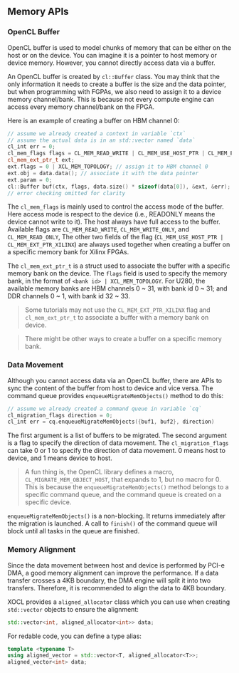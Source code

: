 ## Memory APIs

### OpenCL Buffer
OpenCL buffer is used to model chunks of memory that can be either on the host or on the device.
You can imagine it is a pointer to host memory or device memory.
However, you cannot directly access data via a buffer.

An OpenCL buffer is created by `cl::Buffer` class.
You may think that the only information it needs to create a buffer is the
size and the data pointer, but when programming with FGPAs,
we also need to assign it to a device memory channel/bank.
This is because not every compute engine can access every memory channel/bank on
the FPGA.

Here is an example of creating a buffer on HBM channel 0:
```cpp
// assume we already created a context in variable `ctx`
// assume the actual data is in an std::vector named `data`
cl_int err = 0;
cl_mem_flags flags = CL_MEM_READ_WRITE | CL_MEM_USE_HOST_PTR | CL_MEM_EXT_PTR_XILINX;
cl_mem_ext_ptr_t ext;
ext.flags = 0 | XCL_MEM_TOPOLOGY; // assign it to HBM channel 0
ext.obj = data.data(); // associate it with the data pointer
ext.param = 0;
cl::Buffer buf(ctx, flags, data.size() * sizeof(data[0]), &ext, &err);
// error checking omitted for clarity
```

The `cl_mem_flags` is mainly used to control the access mode of the buffer.
Here access mode is respect to the device (i.e., READONLY means the device cannot write to it).
The host always have full access to the buffer.
Available flags are `CL_MEM_READ_WRITE`, `CL_MEM_WRITE_ONLY`, and `CL_MEM_READ_ONLY`,
The other two fields of the flag (`CL_MEM_USE_HOST_PTR | CL_MEM_EXT_PTR_XILINX`)
are always used together when creating a buffer on a specific memory bank for Xilinx FPGAs.

The `cl_mem_ext_ptr_t` is a struct used to associate the buffer
with a specific memory bank on the device.
The `flags` field is used to specify the memory bank, in the format of `<bank id> | XCL_MEM_TOPOLOGY`.
For U280, the available memory banks are HBM channels 0 ~ 31, with bank id 0 ~ 31;
and DDR channels 0 ~ 1, with bank id 32 ~ 33.

> Some tutorials may not use the `CL_MEM_EXT_PTR_XILINX` flag and `cl_mem_ext_ptr_t` to
associate a buffer with a memory bank on device.

> There might be other ways to create a buffer on a specific memory bank.

### Data Movement
Although you cannot access data via an OpenCL buffer, there are APIs to
sync the content of the buffer from host to device and vice versa.
The command queue provides `enqueueMigrateMemObjects()` method to do this:
```cpp
// assume we already created a command queue in variable `cq`
cl_migration_flags direction = 0;
cl_int err = cq.enqueueMigrateMemObjects({buf1, buf2}, direction)
```
The first argument is a list of buffers to be migrated.
The second argument is a flag to specify the direction of data movement.
The `cl_migration_flags` can take 0 or 1 to specify the direction of data movement.
0 means host to device, and 1 means device to host.

> A fun thing is, the OpenCL library defines a macro, `CL_MIGRATE_MEM_OBJECT_HOST`,
that expands to 1, but no macro for 0. This is because the `enqueueMigrateMemObjects()` method
belongs to a specific command queue, and the command queue is created on a specific device.

`enqueueMigrateMemObjects()` is a non-blocking. It returns immediately after the migration is launched.
A call to `finish()` of the command queue will block until all tasks in the queue are finished.

### Memory Alignment
Since the data movement between host and device is performed by PCI-e DMA, a good
memory alignment can improve the performance. If a data transfer crosses a 4KB boundary,
the DMA engine will split it into two transfers. Therefore, it is recommended to align
the data to 4KB boundary.

XOCL provides a `aligned_allocator` class which you can use when creating `std::vector`
objects to ensure the alignment:
```cpp
std::vector<int, aligned_allocator<int>> data;
```

For redable code, you can define a type alias:
```cpp
template <typename T>
using aligned_vector = std::vector<T, aligned_allocator<T>>;
aligned_vector<int> data;
```